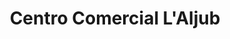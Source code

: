 ---
title: "Centro Comercial L'Aljub"
url: /elche/centro-comercial-laljub/
shop: centro comercial
---